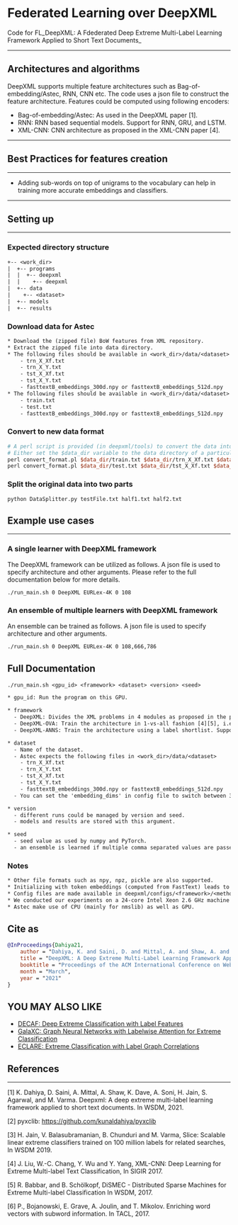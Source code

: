 # Federated Learning over DeepXML

Code for FL_DeepXML: A Fdederated Deep Extreme Multi-Label Learning Framework Applied to Short Text Documents_

---

## Architectures and algorithms

DeepXML supports multiple feature architectures such as Bag-of-embedding/Astec, RNN, CNN etc. The code uses a json file to construct the feature architecture. Features could be computed using following encoders:

* Bag-of-embedding/Astec: As used in the DeepXML paper [1].
* RNN: RNN based sequential models. Support for RNN, GRU, and LSTM.
* XML-CNN: CNN architecture as proposed in the XML-CNN paper [4].

---

## Best Practices for features creation

---

* Adding sub-words on top of unigrams to the vocabulary can help in training more accurate embeddings and classifiers.

---

## Setting up

---

### Expected directory structure

```txt
+-- <work_dir>
|  +-- programs
|  |  +-- deepxml
|  |    +-- deepxml
|  +-- data
|    +-- <dataset>
|  +-- models
|  +-- results

```

### Download data for Astec

```txt
* Download the (zipped file) BoW features from XML repository.  
* Extract the zipped file into data directory. 
* The following files should be available in <work_dir>/data/<dataset> for new datasets (ignore the next step)
    - trn_X_Xf.txt
    - trn_X_Y.txt
    - tst_X_Xf.txt
    - tst_X_Y.txt
    - fasttextB_embeddings_300d.npy or fasttextB_embeddings_512d.npy
* The following files should be available in <work_dir>/data/<dataset> if the dataset is in old format (please refer to next step to convert the data to new format)
    - train.txt
    - test.txt
    - fasttextB_embeddings_300d.npy or fasttextB_embeddings_512d.npy 
```

### Convert to new data format

```perl
# A perl script is provided (in deepxml/tools) to convert the data into new format as expected by Astec
# Either set the $data_dir variable to the data directory of a particular dataset or replace it with the path
perl convert_format.pl $data_dir/train.txt $data_dir/trn_X_Xf.txt $data_dir/trn_X_Y.txt
perl convert_format.pl $data_dir/test.txt $data_dir/tst_X_Xf.txt $data_dir/tst_X_Y.txt
```

### Split the original data into two parts
`python DataSplitter.py testFile.txt half1.txt half2.txt`

## Example use cases

---

### A single learner with DeepXML framework

The DeepXML framework can be utilized as follows. A json file is used to specify architecture and other arguments. Please refer to the full documentation below for more details.

```bash
./run_main.sh 0 DeepXML EURLex-4K 0 108
```

### An ensemble of multiple learners with DeepXML framework

An ensemble can be trained as follows. A json file is used to specify architecture and other arguments.

```bash
./run_main.sh 0 DeepXML EURLex-4K 0 108,666,786
```

## Full Documentation

```txt
./run_main.sh <gpu_id> <framework> <dataset> <version> <seed>

* gpu_id: Run the program on this GPU.

* framework
  - DeepXML: Divides the XML problems in 4 modules as proposed in the paper.
  - DeepXML-OVA: Train the architecture in 1-vs-all fashion [4][5], i.e., loss is computed for each label in each iteration.
  - DeepXML-ANNS: Train the architecture using a label shortlist. Support is available for a fixed graph or periodic training of the ANNS graph.

* dataset
  - Name of the dataset.
  - Astec expects the following files in <work_dir>/data/<dataset>
    - trn_X_Xf.txt
    - trn_X_Y.txt
    - tst_X_Xf.txt
    - tst_X_Y.txt
    - fasttextB_embeddings_300d.npy or fasttextB_embeddings_512d.npy
  - You can set the 'embedding_dims' in config file to switch between 300d and 512d embeddings.

* version
  - different runs could be managed by version and seed.
  - models and results are stored with this argument.

* seed
  - seed value as used by numpy and PyTorch.
  - an ensemble is learned if multiple comma separated values are passed.
```

### Notes

```txt
* Other file formats such as npy, npz, pickle are also supported.
* Initializing with token embeddings (computed from FastText) leads to noticible accuracy gain in Astec. Please ensure that the token embedding file is available in data directory, if 'init=token_embeddings', otherwise it'll throw an error.
* Config files are made available in deepxml/configs/<framework>/<method> for datasets in XC repository. You can use them when trying out Astec/DeepXML on new datasets.
* We conducted our experiments on a 24-core Intel Xeon 2.6 GHz machine with 440GB RAM with a single Nvidia P40 GPU. 128GB memory should suffice for most datasets.
* Astec make use of CPU (mainly for nmslib) as well as GPU. 
```

## Cite as

```bib
@InProceedings{Dahiya21,
    author = "Dahiya, K. and Saini, D. and Mittal, A. and Shaw, A. and Dave, K. and Soni, A. and Jain, H. and Agarwal, S. and Varma, M.",
    title = "DeepXML: A Deep Extreme Multi-Label Learning Framework Applied to Short Text Documents",
    booktitle = "Proceedings of the ACM International Conference on Web Search and Data Mining",
    month = "March",
    year = "2021"
}
```


## YOU MAY ALSO LIKE
- [DECAF: Deep Extreme Classification with Label Features](https://github.com/Extreme-classification/DECAF)
- [GalaXC: Graph Neural Networks with Labelwise Attention for Extreme Classification](https://github.com/Extreme-classification/GalaXC)
- [ECLARE: Extreme Classification with Label Graph Correlations](https://github.com/Extreme-classification/ECLARE)

## References

---
[1] K. Dahiya, D. Saini, A. Mittal, A. Shaw, K. Dave, A. Soni, H. Jain, S. Agarwal, and M. Varma. Deepxml:  A deep extreme multi-label learning framework applied to short text documents. In WSDM, 2021.

[2] pyxclib: <https://github.com/kunaldahiya/pyxclib>

[3] H. Jain,  V. Balasubramanian,  B. Chunduri and M. Varma, Slice: Scalable linear extreme classifiers trained on 100 million labels for related searches, In WSDM 2019.

[4] J. Liu,  W.-C. Chang,  Y. Wu and Y. Yang, XML-CNN: Deep Learning for Extreme Multi-label Text Classification, In SIGIR 2017.

[5]  R. Babbar, and B. Schölkopf, DiSMEC - Distributed Sparse Machines for Extreme Multi-label Classification In WSDM, 2017.

[6] P., Bojanowski, E. Grave, A. Joulin, and T. Mikolov. Enriching word vectors with subword information. In TACL, 2017.
